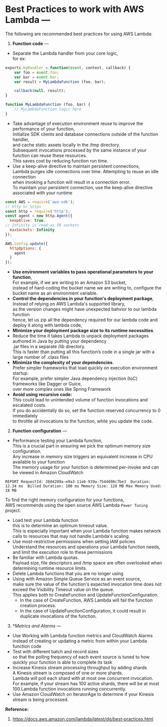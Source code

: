 # Best Practices to work with AWS Lambda — 

The following are recommended best practices for using AWS Lambda:  

1. **Function code** —  
- Separate the Lambda handler from your core logic,  
for ex:  
```javascript
exports.myHandler = function(event, context, callback) {
	var foo = event.foo;
	var bar = event.bar;
	var result = MyLambdaFunction (foo, bar);

	callback(null, result);
}

function MyLambdaFunction (foo, bar) {
	// MyLambdaFunction logic here
}
```
- Take advantage of execution environment reuse to improve the performance of your function,  
Initialize SDK clients and database connections outside of the function handler,  
and cache static assets locally in the /tmp directory.  
Subsequent invocations processed by the same instance of your function can reuse these resources.  
This saves cost by reducing function run time.  
- Use a keep-alive directive to maintain persistent connections,  
Lambda purges idle connections over time. Attempting to reuse an idle connection  
when invoking a function will result in a connection error.  
To maintain your persistent connection, use the keep-alive directive associated with your runtime  
```javascript
const AWS = require('aws-sdk');
// http or https
const http = require('http');
const agent = new http.Agent({
  keepAlive: true, 
// Infinity is read as 50 sockets
  maxSockets: Infinity
});

AWS.config.update({
  httpOptions: {
    agent
  }
});
```
- **Use environment variables to pass operational parameters to your function**,  
For example, if we are writing to an Amazon S3 bucket,  
instead of hard-coding the bucket name we are writing to, configure the bucket name as an environment variable.  
- **Control the dependencies in your function's deployment package**,  
Instead of relying on AWS Lambda's supported library,  
as the version changes might have unexpected bahvior to our lambda function   
hence, let us zip all the dependency required for our lambda code and deploy it along with lambda code,  
- **Minimize your deployment package size to its runtime necessities**.  
- Reduce the time it takes Lambda to unpack deployment packages authored in Java by putting your dependency  
.jar files in a separate /lib directory.  
This is faster than putting all this function’s code in a single jar with a large number of .class files  
- **Minimize the complexity of your dependencies**.  
Prefer simpler frameworks that load quickly on execution environment startup.  
For example, prefer simpler Java dependency injection (IoC) frameworks like Dagger or Guice,  
over more complex ones like Spring Framework
- **Avoid using recursive code:**  
This could lead to unintended volume of function invocations and escalated costs.  
If you do accidentally do so, set the function reserved concurrency to 0 immediately  
to throttle all invocations to the function, while you update the code.  

2. **Function configuration**  —  
- Performance testing your Lambda function,  
This is a crucial part in ensuring we pick the optimum memory size configuration.  
Any increase in memory size triggers an equivalent increase in CPU available to your function  
The memory usage for your function is determined per-invoke and can be viewed in Amazon CloudWatch  
```log
REPORT RequestId: 3604209a-e9a3-11e6-939a-754dd98c7be3	Duration: 12.34 ms	Billed Duration: 100 ms Memory Size: 128 MB	Max Memory Used: 18 MB
```
To find the right memory configuration for your functions,  
AWS recommends using the open source AWS Lambda `Power Tuning` project.  
- Load test your Lambda function  
this is to determine an optimum timeout value.  
This is especially important when your Lambda function makes network calls to resources that may not handle Lambda's scaling.
- Use most-restrictive permissions when setting IAM policies  
Understand the resources and operations your Lambda function needs, and limit the execution role to these permissions  
- Be familiar with Lambda quotas.  
Payload size, file descriptors and /tmp space are often overlooked when determining runtime resource limits.  
- Delete Lambda functions that you are no longer using  
- Using with Amazon Simple Queue Service as an event source,  
make sure the value of the function's expected invocation time does not exceed the Visibility Timeout value on the queue.  
This applies both to CreateFunction and UpdateFunctionConfiguration.  
  - In the case of CreateFunction, AWS Lambda will fail the function creation process.  
  - In the case of UpdateFunctionConfiguration, it could result in duplicate invocations of the function.  

3. **Metrics and Alarms* —  
- Use Working with Lambda function metrics and CloudWatch Alarms  
instead of creating or updating a metric from within your Lambda function code  
- Test with different batch and record sizes  
so that the polling frequency of each event source is tuned to how quickly your function is able to complete its task  
- Increase Kinesis stream processing throughput by adding shards  
A Kinesis stream is composed of one or more shards.  
Lambda will poll each shard with at most one concurrent invocation.  
For example, if your stream has 100 active shards, there will be at most 100 Lambda function invocations running concurrently.  
- Use Amazon CloudWatch on IteratorAge to determine if your Kinesis stream is being processed.  


**Reference:**  
1. https://docs.aws.amazon.com/lambda/latest/dg/best-practices.html

